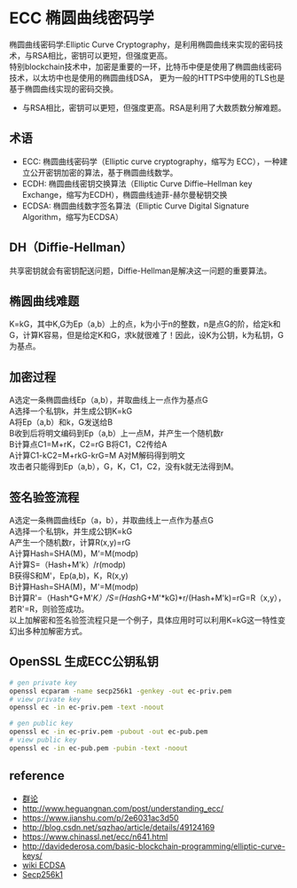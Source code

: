 # ECC 椭圆曲线密码学

椭圆曲线密码学:Elliptic Curve Cryptography，是利用椭圆曲线来实现的密码技术，与RSA相比，密钥可以更短，但强度更高。  
特别blockchain技术中，加密是重要的一环，比特币中便是使用了椭圆曲线密码技术，以太坊中也是使用的椭圆曲线DSA， 更为一般的HTTPS中使用的TLS也是基于椭圆曲线实现的密码交换。

- 与RSA相比，密钥可以更短，但强度更高。RSA是利用了大数质数分解难题。

## 术语

- ECC: 椭圆曲线密码学（Elliptic curve cryptography，缩写为 ECC），一种建立公开密钥加密的算法，基于椭圆曲线数学。
- ECDH: 椭圆曲线密钥交换算法（Elliptic Curve Diffie–Hellman key Exchange，缩写为ECDH），椭圆曲线迪菲-赫尔曼秘钥交换
- ECDSA: 椭圆曲线数字签名算法（Elliptic Curve Digital Signature Algorithm，缩写为ECDSA）

## DH（Diffie-Hellman）

共享密钥就会有密钥配送问题，Diffie-Hellman是解决这一问题的重要算法。

## 椭圆曲线难题

K=kG，其中K,G为Ep（a,b）上的点，k为小于n的整数，n是点G的阶，给定k和G，计算K容易，但是给定K和G，求k就很难了！因此，设K为公钥，k为私钥，G为基点。

## 加密过程

A选定一条椭圆曲线Ep（a,b），并取曲线上一点作为基点G  
A选择一个私钥k，并生成公钥K=kG  
A将Ep（a,b）和k，G发送给B  
B收到后将明文编码到Ep（a,b）上一点M，并产生一个随机数r  
B计算点C1=M+rK，C2=rG B将C1，C2传给A  
A计算C1-kC2=M+rkG-krG=M A对M解码得到明文  
攻击者只能得到Ep（a,b），G，K，C1，C2，没有k就无法得到M。

## 签名验签流程

A选定一条椭圆曲线Ep（a，b），并取曲线上一点作为基点G  
A选择一个私钥k，并生成公钥K=kG  
A产生一个随机数r，计算R(x,y)=rG  
A计算Hash=SHA(M)，M‘=M(modp)  
A计算S=（Hash+M'k）/r(modp)  
B获得S和M'，Ep(a,b)，K，R(x,y)  
B计算Hash=SHA(M)，M'=M(modp)  
B计算R'=（Hash*G+M'*K）/S=(Hash*G+M'*kG)*r/(Hash+M'k)=rG=R（x,y），若R'=R，则验签成功。  
以上加解密和签名验签流程只是一个例子，具体应用时可以利用K=kG这一特性变幻出多种加解密方式。

## OpenSSL 生成ECC公钥私钥

```bash
# gen private key
openssl ecparam -name secp256k1 -genkey -out ec-priv.pem
# view private key
openssl ec -in ec-priv.pem -text -noout

# gen public key
openssl ec -in ec-priv.pem -pubout -out ec-pub.pem
# view public key
openssl ec -in ec-pub.pem -pubin -text -noout
```

## reference

- [群论](https://baike.baidu.com/item/%E7%BE%A4%E8%AE%BA)
- http://www.heguangnan.com/post/understanding_ecc/
- https://www.jianshu.com/p/2e6031ac3d50
- http://blog.csdn.net/sqzhao/article/details/49124169
- https://www.chinassl.net/ecc/n641.html
- http://davidederosa.com/basic-blockchain-programming/elliptic-curve-keys/
- [wiki ECDSA](https://en.wikipedia.org/wiki/Elliptic_Curve_Digital_Signature_Algorithm)
- [Secp256k1](https://en.bitcoin.it/wiki/Secp256k1)